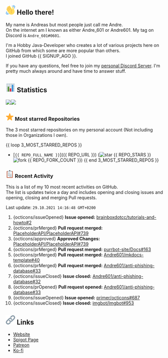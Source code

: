 <!-- Links -->
[purr]: https://purrbot.site
[discord]: https://discord.gg/6dazXp6
[website]: https://andre601.ch
[spigot]: https://www.spigotmc.org/resources/authors/56829/
[patreon]: https://patreon.com/andre_601
[ko-fi]: https://ko-fi.com/andre_601

<!-- SVGs -->
[star]: https://cdn.jsdelivr.net/gh/Readme-Workflows/Readme-Icons@main/icons/octicons/StarredRepository.svg
[fork]: https://cdn.jsdelivr.net/gh/Readme-Workflows/Readme-Icons@main/icons/octicons/ForkedRepository.svg

## <img alt="emoji" src="https://raw.githubusercontent.com/twitter/twemoji/master/assets/svg/1f44b.svg" height="30em"> Hello there!
My name is Andreas but most people just call me Andre.  
On the internet am I known as either Andre_601 or Andre601. My tag on Discord is `Andre_601#0601`.

I'm a Hobby Java-Developer who creates a lot of various projects here on GitHub from which some are more popular than others.  
I joined GitHub {{ SIGNUP_AGO }}.

If you have any questions, feel free to join my [personal Discord Server][discord]. I'm pretty much always around and have time to answer stuff.

## <img alt="emoji" src="https://raw.githubusercontent.com/twitter/twemoji/master/assets/svg/1f4ca.svg" height="30em"> Statistics
<img height="195px" src="https://github-readme-stats.vercel.app/api?username=Andre601&show_icons=true&hide_rank=true&title_color=3498db&bg_color=ffffff00&text_color=718096&disable_animations=true"><img height="195px" src="https://github-readme-stats.vercel.app/api/top-langs?username=Andre601&layout=compact&title_color=3498db&bg_color=ffffff00&text_color=718096">

### <img alt="emoji" src="https://raw.githubusercontent.com/twitter/twemoji/master/assets/svg/2b50.svg" height="25em"> Most starred Repositories
The 3 most starred repositories on my personal account (Not including those in Organizations I own).

{{ loop 3_MOST_STARRED_REPOS }}
- [`{{ REPO_FULL_NAME }}`]({{ REPO_URL }}) (![star] {{ REPO_STARS }} ![fork] {{ REPO_FORK_COUNT }})
{{ end 3_MOST_STARRED_REPOS }}

### <img alt="emoji" src="https://raw.githubusercontent.com/twitter/twemoji/master/assets/svg/1f4cb.svg" height="25em"> Recent Activity
This is a list of my 10 most recent activities on GitHub.  
The list is updates twice a day and includes opening and closing issues and opening, closing and merging Pull requests.

<!--RECENT_ACTIVITY:last_update-->
Last update: `29.10.2021 14:16:48 GMT+0200`
<!--RECENT_ACTIVITY:last_update_end-->
<!--RECENT_ACTIVITY:start-->
1. {octicons/issueOpened} **Issue opened:** [brainboxdotcc/tutorials-and-howto#2](https://github.com/brainboxdotcc/tutorials-and-howto/issues/2)
2. {octicons/prMerged} **Pull request merged:** [PlaceholderAPI/PlaceholderAPI#739](https://github.com/PlaceholderAPI/PlaceholderAPI/pull/739)
3. {octicons/approved} **Approved Changes:** [PlaceholderAPI/PlaceholderAPI#739](https://github.com/PlaceholderAPI/PlaceholderAPI/pull/739#pullrequestreview-792155340)
4. {octicons/prMerged} **Pull request merged:** [purrbot-site/Docs#163](https://github.com/purrbot-site/Docs/pull/163)
5. {octicons/prMerged} **Pull request merged:** [Andre601/mkdocs-template#40](https://github.com/Andre601/mkdocs-template/pull/40)
6. {octicons/prMerged} **Pull request merged:** [Andre601/anti-phishing-database#33](https://github.com/Andre601/anti-phishing-database/pull/33)
7. {octicons/issueClosed} **Issue closed:** [Andre601/anti-phishing-database#32](https://github.com/Andre601/anti-phishing-database/issues/32)
8. {octicons/prOpened} **Pull request opened:** [Andre601/anti-phishing-database#33](https://github.com/Andre601/anti-phishing-database/pull/33)
9. {octicons/issueOpened} **Issue opened:** [primer/octicons#687](https://github.com/primer/octicons/issues/687)
10. {octicons/issueClosed} **Issue closed:** [imgbot/Imgbot#953](https://github.com/imgbot/Imgbot/issues/953)
<!--RECENT_ACTIVITY:end-->

## <img alt="emoji" src="https://raw.githubusercontent.com/twitter/twemoji/master/assets/svg/1f517.svg" height="30em"> Links
- [Website]
- [Spigot Page][spigot]
- [Patreon]
- [Ko-fi]
